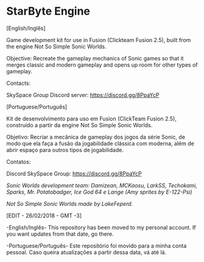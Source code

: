 # StarByte Engine

[English/Inglês]

Game development kit for use in Fusion (Clickteam Fusion 2.5), built from the engine Not So Simple Sonic Worlds.

Objective: Recreate the gameplay mechanics of Sonic games so that it merges classic and modern gameplay and opens up room for other types of gameplay.

Contacts:

SkySpace Group Discord server: https://discord.gg/8PpaYcP

[Portuguese/Português]

Kit de desenvolvimento para uso em Fusion (ClickTeam Fusion 2.5), construido a partir da engine Not So Simple Sonic Worlds.

Objetivo: Recriar a mecânica de gameplay dos jogos da série Sonic, de modo que ela faça a fusão da jogabilidade clássica com moderna, além de abrir espaço para outros tipos de jogabilidade.

Contatos:

Discord SkySpace Group: https://discord.gg/8PpaYcP

*Sonic Worlds development team: Damizean, MCKaosu, LarkSS, Techokami, Sparks, Mr. Potatobadger, Ice God 64 e Lange*
*(Amy sprites by E-122-Psi)*

*Not So Simple Sonic Worlds made by LakeFeperd.*


[EDIT - 26/02/2018 - GMT -3]

-English/Inglês-
This repository has been moved to my personal account. If you want updates from that date, go there.

-Portuguese/Português-
Este repositório foi movido para a minha conta pessoal. Caso queira atualizações a partir dessa data, vá até lá.

